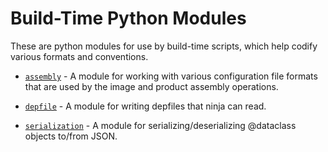 # Build-Time Python Modules

These are python modules for use by build-time scripts, which help codify
various formats and conventions.

- [`assembly`](assembly/) - A module for working with various configuration
  file formats that are used by the image and product assembly operations.

- [`depfile`](depfile/) - A module for writing depfiles that ninja can read.

- [`serialization`](serialization/) - A module for serializing/deserializing
  @dataclass objects to/from JSON.
